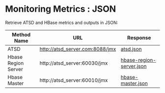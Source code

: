 # Monitoring Metrics : JSON

Retrieve ATSD and HBase metrics and outputs in JSON:

| Method Name | URL | Response |
| --- | --- | --- |
| ATSD | http://atsd_server.com:8088/jmx | [atsd.json](sources/atsd.json) |
| Hbase Region Server | http://atsd_server:60030/jmx | [hbase-region-server.json](sources/hbase-region-server.json) |
| Hbase Master | http://atsd_server:60010/jmx | [hbase-master.json](sources/hbase-master.json) |